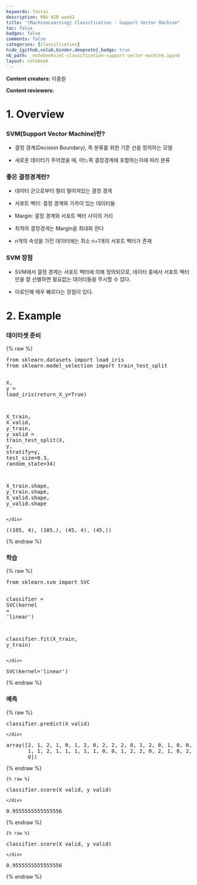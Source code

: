 ```yaml
---
keywords: fastai
description: KNU AIR week2
title: "[MachineLearning] Classification - Support Vector Machine"
toc: false
badges: false
comments: false
categories: [classification]
hide_{github,colab,binder,deepnote}_badge: true
nb_path: _notebooks/ml-classification-support-vector-machine.ipynb
layout: notebook
---
```


<!--
#################################################
### THIS FILE WAS AUTOGENERATED! DO NOT EDIT! ###
#################################################
# file to edit: _notebooks/ml-classification-support-vector-machine.ipynb
-->

<div class="container" id="notebook-container">
        
<div class="cell border-box-sizing text_cell rendered"><div class="inner_cell">
<div class="text_cell_render border-box-sizing rendered_html">
<p><strong>Content creators:</strong> 이중원</p>
<p><strong>Content reviewers:</strong></p>

</div>
</div>
</div>
<div class="cell border-box-sizing text_cell rendered"><div class="inner_cell">
<div class="text_cell_render border-box-sizing rendered_html">
<h1 id="1.-Overview">1. Overview<a class="anchor-link" href="#1.-Overview"> </a></h1>
</div>
</div>
</div>
<div class="cell border-box-sizing text_cell rendered"><div class="inner_cell">
<div class="text_cell_render border-box-sizing rendered_html">
<h3 id="SVM(Support-Vector-Machine)&#46976;?">SVM(Support Vector Machine)&#46976;?<a class="anchor-link" href="#SVM(Support-Vector-Machine)&#46976;?"> </a></h3><ul>
<li><p>결정 경계(Decision Boundary), 즉 분류를 위한 기준 선을 정의하는 모델</p>
</li>
<li><p>새로운 데이터가 주어졌을 때, 어느쪽 결정경계에 포함하는지에 따라 분류</p>
</li>
</ul>
<h3 id="&#51339;&#51008;-&#44208;&#51221;&#44221;&#44228;&#46976;?">&#51339;&#51008; &#44208;&#51221;&#44221;&#44228;&#46976;?<a class="anchor-link" href="#&#51339;&#51008;-&#44208;&#51221;&#44221;&#44228;&#46976;?"> </a></h3><ul>
<li><p>데이터 군으로부터 멀리 떨어져있는 결정 경게</p>
</li>
<li><p>서포트 벡터: 결정 경계와 가까이 있는 데이터들</p>
</li>
<li><p>Margin: 결정 경계와 서포트 벡터 사이의 거리</p>
</li>
<li><p>최적의 결정경게는 Margin을 최대화 한다</p>
</li>
<li><p>n개의 속성을 가진 데이터에는 최소 n+1개의 서포트 벡터가 존재</p>
</li>
</ul>
<h3 id="SVM-&#51109;&#51216;">SVM &#51109;&#51216;<a class="anchor-link" href="#SVM-&#51109;&#51216;"> </a></h3><ul>
<li><p>SVM에서 결정 경계는 서포트 벡터에 의해 정의되므로, 데이터 중에서 서포트 벡터만을 잘 선별하면 필요없는 데이터들을 무시할 수 있다.</p>
</li>
<li><p>이로인해 매우 빠르다는 장점이 있다.</p>
</li>
</ul>

</div>
</div>
</div>
<div class="cell border-box-sizing text_cell rendered"><div class="inner_cell">
<div class="text_cell_render border-box-sizing rendered_html">
<h1 id="2.-Example">2. Example<a class="anchor-link" href="#2.-Example"> </a></h1>
</div>
</div>
</div>
<div class="cell border-box-sizing text_cell rendered"><div class="inner_cell">
<div class="text_cell_render border-box-sizing rendered_html">
<h3 id="&#45936;&#51060;&#53552;&#49483;-&#51456;&#48708;">&#45936;&#51060;&#53552;&#49483; &#51456;&#48708;<a class="anchor-link" href="#&#45936;&#51060;&#53552;&#49483;-&#51456;&#48708;"> </a></h3>
</div>
</div>
</div>
    {% raw %}
    
<div class="cell border-box-sizing code_cell rendered">
<div class="input">

<div class="inner_cell">
    <div class="input_area">
<div class=" highlight hl-ipython3"><pre><span></span><span class="kn">from</span> <span class="nn">sklearn.datasets</span> <span class="kn">import</span> <span class="n">load_iris</span>
<span class="kn">from</span> <span class="nn">sklearn.model_selection</span> <span class="kn">import</span> <span class="n">train_test_split</span>

<span class="n">X</span><span class="p">,</span> <span class="n">y</span> <span class="o">=</span> <span class="n">load_iris</span><span class="p">(</span><span class="n">return_X_y</span><span class="o">=</span><span class="kc">True</span><span class="p">)</span>

<span class="n">X_train</span><span class="p">,</span> <span class="n">X_valid</span><span class="p">,</span> <span class="n">y_train</span><span class="p">,</span> <span class="n">y_valid</span> <span class="o">=</span> <span class="n">train_test_split</span><span class="p">(</span><span class="n">X</span><span class="p">,</span> <span class="n">y</span><span class="p">,</span> <span class="n">stratify</span><span class="o">=</span><span class="n">y</span><span class="p">,</span> <span class="n">test_size</span><span class="o">=</span><span class="mf">0.3</span><span class="p">,</span> <span class="n">random_state</span><span class="o">=</span><span class="mi">34</span><span class="p">)</span>

<span class="n">X_train</span><span class="o">.</span><span class="n">shape</span><span class="p">,</span> <span class="n">y_train</span><span class="o">.</span><span class="n">shape</span><span class="p">,</span> <span class="n">X_valid</span><span class="o">.</span><span class="n">shape</span><span class="p">,</span> <span class="n">y_valid</span><span class="o">.</span><span class="n">shape</span>
</pre></div>

    </div>
</div>
</div>

<div class="output_wrapper">
<div class="output">

<div class="output_area">



<div class="output_text output_subarea output_execute_result">
<pre>((105, 4), (105,), (45, 4), (45,))</pre>
</div>

</div>

</div>
</div>

</div>
    {% endraw %}

<div class="cell border-box-sizing text_cell rendered"><div class="inner_cell">
<div class="text_cell_render border-box-sizing rendered_html">
<h3 id="&#54617;&#49845;">&#54617;&#49845;<a class="anchor-link" href="#&#54617;&#49845;"> </a></h3>
</div>
</div>
</div>
    {% raw %}
    
<div class="cell border-box-sizing code_cell rendered">
<div class="input">

<div class="inner_cell">
    <div class="input_area">
<div class=" highlight hl-ipython3"><pre><span></span><span class="kn">from</span> <span class="nn">sklearn.svm</span> <span class="kn">import</span> <span class="n">SVC</span>

<span class="n">classifier</span> <span class="o">=</span> <span class="n">SVC</span><span class="p">(</span><span class="n">kernel</span> <span class="o">=</span> <span class="s1">&#39;linear&#39;</span><span class="p">)</span>


<span class="n">classifier</span><span class="o">.</span><span class="n">fit</span><span class="p">(</span><span class="n">X_train</span><span class="p">,</span> <span class="n">y_train</span><span class="p">)</span> 
</pre></div>

    </div>
</div>
</div>

<div class="output_wrapper">
<div class="output">

<div class="output_area">



<div class="output_text output_subarea output_execute_result">
<pre>SVC(kernel=&#39;linear&#39;)</pre>
</div>

</div>

</div>
</div>

</div>
    {% endraw %}

<div class="cell border-box-sizing text_cell rendered"><div class="inner_cell">
<div class="text_cell_render border-box-sizing rendered_html">
<h3 id="&#50696;&#52769;">&#50696;&#52769;<a class="anchor-link" href="#&#50696;&#52769;"> </a></h3>
</div>
</div>
</div>
    {% raw %}
    
<div class="cell border-box-sizing code_cell rendered">
<div class="input">

<div class="inner_cell">
    <div class="input_area">
<div class=" highlight hl-ipython3"><pre><span></span><span class="n">classifier</span><span class="o">.</span><span class="n">predict</span><span class="p">(</span><span class="n">X_valid</span><span class="p">)</span>
</pre></div>

    </div>
</div>
</div>

<div class="output_wrapper">
<div class="output">

<div class="output_area">



<div class="output_text output_subarea output_execute_result">
<pre>array([2, 1, 2, 1, 0, 1, 2, 0, 2, 2, 2, 0, 1, 2, 0, 1, 0, 0, 1, 2, 2, 0,
       1, 1, 2, 1, 1, 1, 1, 1, 0, 0, 1, 2, 2, 0, 2, 1, 0, 2, 0, 0, 2, 0,
       0])</pre>
</div>

</div>

</div>
</div>

</div>
    {% endraw %}

    {% raw %}
    
<div class="cell border-box-sizing code_cell rendered">
<div class="input">

<div class="inner_cell">
    <div class="input_area">
<div class=" highlight hl-ipython3"><pre><span></span><span class="n">classifier</span><span class="o">.</span><span class="n">score</span><span class="p">(</span><span class="n">X_valid</span><span class="p">,</span> <span class="n">y_valid</span><span class="p">)</span>
</pre></div>

    </div>
</div>
</div>

<div class="output_wrapper">
<div class="output">

<div class="output_area">



<div class="output_text output_subarea output_execute_result">
<pre>0.9555555555555556</pre>
</div>

</div>

</div>
</div>

</div>
    {% endraw %}

    {% raw %}
    
<div class="cell border-box-sizing code_cell rendered">
<div class="input">

<div class="inner_cell">
    <div class="input_area">
<div class=" highlight hl-ipython3"><pre><span></span><span class="n">classifier</span><span class="o">.</span><span class="n">score</span><span class="p">(</span><span class="n">X_valid</span><span class="p">,</span> <span class="n">y_valid</span><span class="p">)</span>
</pre></div>

    </div>
</div>
</div>

<div class="output_wrapper">
<div class="output">

<div class="output_area">



<div class="output_text output_subarea ">
<pre>0.9555555555555556</pre>
</div>

</div>

</div>
</div>

</div>
    {% endraw %}

</div>
 

